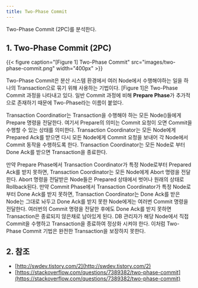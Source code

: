 ```yaml
---
title: Two-Phase Commit
---
```


Two-Phase Commit (2PC)를 분석한다.

## 1. Two-Phase Commit (2PC)

{{< figure caption="[Figure 1] Two-Phase Commit" src="images/two-phase-commit.png" width="400px" >}}

Two-Phase Commit은 분산 시스템 환경에서 여러 Node에서 수행해야하는 일을 하나의 Transaction으로 묶기 위해 사용하는 기법이다. [Figure 1]은 Two-Phase Commit 과정을 나타내고 있다. 일반 Commit 과정에 비해 **Prepare Phase**가 추가적으로 존재하기 때문에 Two-Phase라는 이름이 붙었다.

Transaction Coordinatior는 Transaction을 수행해야 하는 모든 Node()들에게 Prepare 명령을 전달한다. 여기서 Prepare의 의미는 Commit 요청이 오면 Commit을 수행할 수 있는 상태를 의미한다. Transaction Coordinator는 모든 Node에게 Prepared Ack를 받으면 다시 모든 Node에게 Commit 요청을 보내어 각 Node에서 Commit 동작을 수행하도록 한다. Transaction Coordinator는 모든 Node로 부터 Done Ack를 받으면 Transaction을 종료한다.

만약 Prepare Phase에서 Transaction Coordinator가 특정 Node로부터 Prepared Ack를 받지 못하면, Transaction Coordinator는 모든 Node에게 Abort 명령을 전달한다. Abort 명령을 전달받은 Node들은 Prepared 상태에서 벗어나 원래의 상태로 Rollback된다. 만약 Commit Phase에서 Transaction Coordinator가 특정 Node로부터 Done Ack를 받지 못하면, Transaction Coordinator는 Done Ack를 받은 Node는 그대로 놔두고 Done Ack를 받지 못한 Node에게는 여러번 Commit 명령을 전달한다. 여러번의 Commit 명령을 전달한 후에도 Done Ack를 받지 못하면 Transaction은 종료되지 않은채로 남아있게 된다. DB 관리자가 해당 Node에서 직접 Commit을 수행하고 Transaction을 종료하여 정상화 시켜야 한다. 이처럼 Two-Phase Commit 기법은 완전한 Transaction을 보장하지 못한다.

## 2. 참조

* [http://swdev.tistory.com/2](http://swdev.tistory.com/2)
* [https://stackoverflow.com/questions/7389382/two-phase-commit](https://stackoverflow.com/questions/7389382/two-phase-commit)
